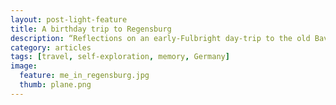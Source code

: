 ```yaml
---
layout: post-light-feature
title: A birthday trip to Regensburg
description: “Reflections on an early-Fulbright day-trip to the old Bavarian city of Regensburg with new friends”
category: articles
tags: [travel, self-exploration, memory, Germany]
image:
  feature: me_in_regensburg.jpg
  thumb: plane.png
---
```

